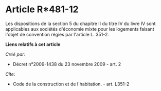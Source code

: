 # Article R*481-12

Les dispositions de la section 5 du chapitre II du titre IV du livre IV sont applicables aux sociétés d'économie mixte pour
les logements faisant l'objet de convention régies par l'article L. 351-2.

**Liens relatifs à cet article**

_Créé par_:

  - Décret n°2009-1438 du 23 novembre 2009 - art. 2

_Cite_:

  - Code de la construction et de l'habitation. - art. L351-2
